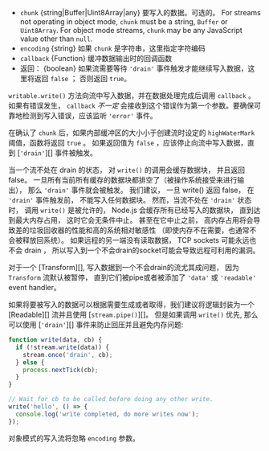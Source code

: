 <!-- YAML
added: v0.9.4
changes:
  - version: v8.0.0
    pr-url: https://github.com/nodejs/node/pull/11608
    description: The `chunk` argument can now be a `Uint8Array` instance.
  - version: v6.0.0
    pr-url: https://github.com/nodejs/node/pull/6170
    description: Passing `null` as the `chunk` parameter will always be
                 considered invalid now, even in object mode.
-->

* `chunk` {string|Buffer|Uint8Array|any} 要写入的数据。可选的。
  For streams
  not operating in object mode, `chunk` must be a string, `Buffer` or
  `Uint8Array`. For object mode streams, `chunk` may be any JavaScript value
  other than `null`.
* `encoding` {string} 如果 `chunk` 是字符串，这里指定字符编码
* `callback` {Function} 缓冲数据输出时的回调函数
* 返回： {boolean} 如果流需要等待 `'drain'` 事件触发才能继续写入数据，这里将返回 `false` ； 否则返回 `true`。

`writable.write()` 方法向流中写入数据，并在数据处理完成后调用 `callback` 。如果有错误发生， `callback` *不一定* 会接收到这个错误作为第一个参数。要确保可靠地检测到写入错误，应该监听
`'error'` 事件。

在确认了 `chunk` 后，如果内部缓冲区的大小小于创建流时设定的 `highWaterMark` 阈值，函数将返回 `true` 。
如果返回值为 `false` ，应该停止向流中写入数据，直到 [`'drain'`][] 事件被触发。

当一个流不处在 drain 的状态， 对 `write()` 的调用会缓存数据块， 并且返回 false。
一旦所有当前所有缓存的数据块都排空了（被操作系统接受来进行输出）， 那么 `'drain'` 事件就会被触发。
我们建议， 一旦 write() 返回 false， 在 `'drain'` 事件触发前， 不能写入任何数据块。 
然而，当流不处在 `'drain'` 状态时， 调用 `write()` 是被允许的， Node.js 会缓存所有已经写入的数据块， 
直到达到最大内存占用， 这时它会无条件中止。 甚至在它中止之前， 高内存占用将会导致差的垃圾回收器的性能和高的系统相对敏感性
（即使内存不在需要，也通常不会被释放回系统）。 如果远程的另一端没有读取数据， TCP sockets 可能永远也不会 drain ， 
所以写入到一个不会drain的socket可能会导致远程可利用的漏洞。 

对于一个 [Transform][], 写入数据到一个不会drain的流尤其成问题， 因为 `Transform` 流默认被暂停， 直到它们被pipe或者被添加了
 `'data'` 或 `'readable'` event handler。 

如果将要被写入的数据可以根据需要生成或者取得，我们建议将逻辑封装为一个 [Readable][] 流并且使用 
[`stream.pipe()`][]。 但是如果调用 `write()` 优先, 那么可以使用 [`'drain'`][] 事件来防止回压并且避免内存问题:

```js
function write(data, cb) {
  if (!stream.write(data)) {
    stream.once('drain', cb);
  } else {
    process.nextTick(cb);
  }
}

// Wait for cb to be called before doing any other write.
write('hello', () => {
  console.log('write completed, do more writes now');
});
```

对象模式的写入流将忽略 `encoding` 参数。

